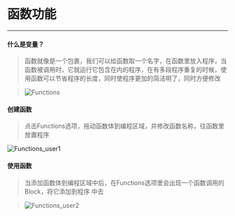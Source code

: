 # 函数功能
________________________

#### 什么是变量？
>函数就像是一个包裹，我们可以给函数取一个名字，在函数里放入程序，当函数被调用时，它就运行它包含在内的程序，在有多段程序重复的时候，使用函数可以节省程序的长度，同时使程序更加的简洁明了，同时方便修改

>![Functions](https://raw.githubusercontent.com/Gitshaoxiang/M5GO_doc/master/docs/cn/image/Functions/Functions.jpg)


#### 创建函数
>点击Functions选项，拖动函数体到编程区域，并修改函数名称，往函数里放置程序

![Functions_user1](/image/Functions/Functions_user1.gif)

#### 使用函数
>当添加函数体到编程区域中后，在Functions选项里会出现一个函数调用的Block，将它添加到程序
中去

>![Functions_user2](/image/Functions/Functions_user2.gif)

